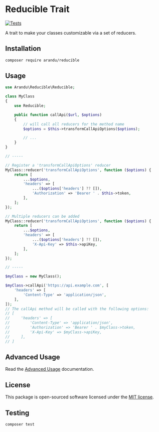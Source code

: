 # Reducible Trait

[![Tests](https://github.com/AranduTech/php-reducible/actions/workflows/test.yml/badge.svg)](https://github.com/AranduTech/php-reducible/actions/workflows/test.yml)

A trait to make your classes customizable via a set of reducers.

## Installation

```bash
composer require arandu/reducible
```

## Usage

```php
use Arandu\Reducible\Reducible;

class MyClass
{
    use Reducible;

    public function callApi($url, $options)
    {
        // will call all reducers for the method name
        $options = $this->transformCallApiOptions($options);

        // ...
    }
}

// -----

// Register a 'transformCallApiOptions' reducer
MyClass::reducer('transformCallApiOptions', function ($options) {
    return [
        ...$options,
        'headers' => [
            ...($options['headers'] ?? []),
            'Authorization' => 'Bearer ' . $this->token,
        ],
    ];
});

// Multiple reducers can be added
MyClass::reducer('transformCallApiOptions', function ($options) {
    return [
        ...$options,
        'headers' => [
            ...($options['headers'] ?? []),
            'X-Api-Key' => $this->apiKey,
        ],
    ];
});

// -----

$myClass = new MyClass();

$myClass->callApi('https://api.example.com', [
    'headers' => [
        'Content-Type' => 'application/json',
    ],
]);
// The callApi method will be called with the following options:
// [
//     'headers' => [
//         'Content-Type' => 'application/json',
//         'Authorization' => 'Bearer ' . $myClass->token,
//         'X-Api-Key' => $myClass->apiKey,
//     ],
// ]
```

## Advanced Usage

Read the [Advanced Usage](docs/advanced-usage.md) documentation.

## License

This package is open-sourced software licensed under the [MIT license](https://opensource.org/licenses/MIT).

## Testing

```bash
composer test
```
